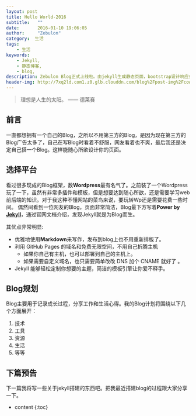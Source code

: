 ```yaml
---
layout: post
title: Hello World-2016
subtitle:   ""
date:       2016-01-10 19:06:05
author:     "Zebulon"
category:  生活
tags:
    - 生活
keywords:
    - Jekyll,
    - 静态博客,
    - blog,
description: Zebulon Blog正式上线啦。由jekyll生成静态页面，bootstrap设计响应式前端。
header-img: http://7xq2ld.com1.z0.glb.clouddn.com/blog%2Fpost-img%2Fcow.jpg
---
```


>  理想是人生的太阳。 —— 德莱赛

## 前言
一直都想拥有一个自己的Blog，之所以不用第三方的Blog，是因为现在第三方的Blog广告太多了，自己在写Blog时看着不舒服，网友看着也不爽，最后我还是决定自己搭一个Blog。这样能随心所欲设计你的页面。
 
## 选择平台  
看过很多现成的Blog框架，数**Wordpress**最有名气了。之前装了一个Wordpress玩了一下，虽然有非常多插件和模板，但是想要达到随心所欲，还是需要学习web前后端的知识。对于我这种不懂网站的菜鸟来说，要玩转Wp还是需要花费一些时间。
偶然间看到一位网友的Blog，页面非常简洁，Blog最下方写着**Power by [Jekyll](http://jekyllrb.com/)**，通过官网文档介绍，发现Jekyll就是为Blog而生。

其优点非常明显: 

* 优雅地使用**Markdown**来写作，发布到blog上也不用重新排版了。
* 利用 GitHub Pages 的域名和免费无限空间，不用自己折腾主机
    * 如果你自己有主机，也可以部署到自己的主机上。
    * 如果需要自定义域名，也只需要简单改改 DNS 加个 CNAME 就好了 。
* Jekyll 能够轻松定制你想要的主题，简洁的模板引擎让你爱不释手。

## Blog规划
Blog主要用于记录成长过程，分享工作和生活心得。我的Blog计划将围绕以下几个方面展开：

1. 技术
2. 工具
3. 资源
4. 生活
5. 等等

## 下篇预告
下一篇我将写一些关于jekyll搭建的东西吧。把我最近搭建blog的过程跟大家分享一下。


* content
{:toc}
